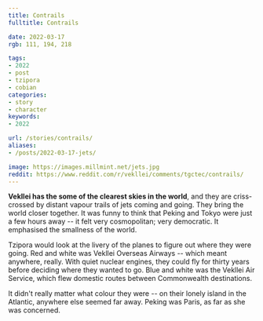 ```yaml
---
title: Contrails
fulltitle: Contrails

date: 2022-03-17
rgb: 111, 194, 218

tags: 
- 2022
- post
- tzipora
- cobian
categories:
- story
- character
keywords:
- 2022

url: /stories/contrails/
aliases:
- /posts/2022-03-17-jets/

image: https://images.millmint.net/jets.jpg
reddit: https://www.reddit.com/r/vekllei/comments/tgctec/contrails/
---
```

**Vekllei has the some of the clearest skies in the world**, and they are criss-crossed by distant vapour trails of jets coming and going. They bring the world closer together. It was funny to think that Peking and Tokyo were just a few hours away -- it felt very cosmopolitan; very democratic. It emphasised the smallness of the world.

Tzipora would look at the livery of the planes to figure out where they were going. Red and white was Vekllei Overseas Airways -- which meant anywhere, really. With quiet nuclear engines, they could fly for thirty years before deciding where they wanted to go. Blue and white was the Vekllei Air Service, which flew domestic routes between Commonwealth destinations. 

It didn't really matter what colour they were -- on their lonely island in the Atlantic, anywhere else seemed far away. Peking was Paris, as far as she was concerned.

